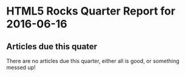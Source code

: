 HTML5 Rocks Quarter Report for 2016-06-16
=========================================

Articles due this quater
------------------------

There are no articles due this quarter, either all is good, or something messed up!

